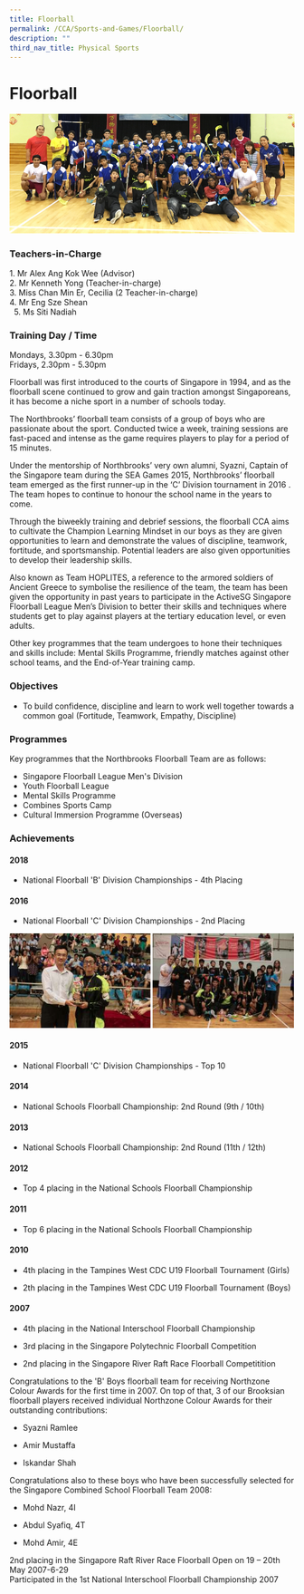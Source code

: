```yaml
---
title: Floorball
permalink: /CCA/Sports-and-Games/Floorball/
description: ""
third_nav_title: Physical Sports
---
```

Floorball
=========
![](/images/floorball.jpeg)

### Teachers-in-Charge

1\. Mr Alex Ang Kok Wee (Advisor) <br>
2\. Mr Kenneth Yong (Teacher-in-charge) <br>
3\. Miss Chan Min Er, Cecilia (2 Teacher-in-charge) <br>
4\. Mr Eng Sze Shean <br> 
5\. Ms Siti Nadiah

### Training Day / Time

Mondays, 3.30pm - 6.30pm  
Fridays, 2.30pm - 5.30pm  

Floorball was first introduced to the courts of Singapore in 1994, and as the floorball scene continued to grow and gain traction amongst Singaporeans, it has become a niche sport in a number of schools today.  
  
The Northbrooks’ floorball team consists of a group of boys who are passionate about the sport. Conducted twice a week, training sessions are fast-paced and intense as the game requires players to play for a period of 15 minutes.  
  
Under the mentorship of Northbrooks’ very own alumni, Syazni, Captain of the Singapore team during the SEA Games 2015, Northbrooks’ floorball team emerged as the first runner-up in the ‘C’ Division tournament in 2016 . The team hopes to continue to honour the school name in the years to come.  
  
Through the biweekly training and debrief sessions, the floorball CCA aims to cultivate the Champion Learning Mindset in our boys as they are given opportunities to learn and demonstrate the values of discipline, teamwork, fortitude, and sportsmanship. Potential leaders are also given opportunities to develop their leadership skills.  
  
Also known as Team HOPLITES, a reference to the armored soldiers of Ancient Greece to symbolise the resilience of the team, the team has been given the opportunity in past years to participate in the ActiveSG Singapore Floorball League Men’s Division to better their skills and techniques where students get to play against players at the tertiary education level, or even adults.  
  
Other key programmes that the team undergoes to hone their techniques and skills include: Mental Skills Programme, friendly matches against other school teams, and the End-of-Year training camp.

### Objectives

*   To build confidence, discipline and learn to work well together towards a common goal (Fortitude, Teamwork, Empathy, Discipline)

### Programmes

Key programmes that the Northbrooks Floorball Team are as follows:  
  

*   Singapore Floorball League Men's Division
*   Youth Floorball League
*   Mental Skills Programme
*   Combines Sports Camp
*   Cultural Immersion Programme (Overseas)

### Achievements

  

#### 2018

*   National Floorball 'B' Division Championships - 4th Placing

  

#### 2016

*   National Floorball 'C' Division Championships - 2nd Placing

![](/images/floorball2.png)


#### 2015

*   National Floorball 'C' Division Championships - Top 10

  

#### 2014

*   National Schools Floorball Championship: 2nd Round (9th / 10th)
    

  

#### 2013

*   National Schools Floorball Championship: 2nd Round (11th / 12th)
    

  

#### 2012

*   Top 4 placing in the National Schools Floorball Championship
    

  

#### 2011

*   Top 6 placing in the National Schools Floorball Championship
    

  

#### 2010

*   4th placing in the Tampines West CDC U19 Floorball Tournament (Girls)
    
*   2th placing in the Tampines West CDC U19 Floorball Tournament (Boys)
    

  

#### 2007

*   4th placing in the National Interschool Floorball Championship
    
*   3rd placing in the Singapore Polytechnic Floorball Competition
    
*   2nd placing in the Singapore River Raft Race Floorball Competitition
    

  

Congratulations to the 'B' Boys floorball team for receiving Northzone Colour Awards for the first time in 2007. On top of that, 3 of our Brooksian floorball players received individual Northzone Colour Awards for their outstanding contributions:

  

*   Syazni Ramlee

*   Amir Mustaffa
    
*   Iskandar Shah
    

  

Congratulations also to these boys who have been successfully selected for the Singapore Combined School Floorball Team 2008:

  

*   Mohd Nazr, 4I
    
*   Abdul Syafiq, 4T
    
*   Mohd Amir, 4E
    

  

2nd placing in the Singapore Raft River Race Floorball Open on 19 – 20th May 2007-6-29   
Participated in the 1st National Interschool Floorball Championship 2007